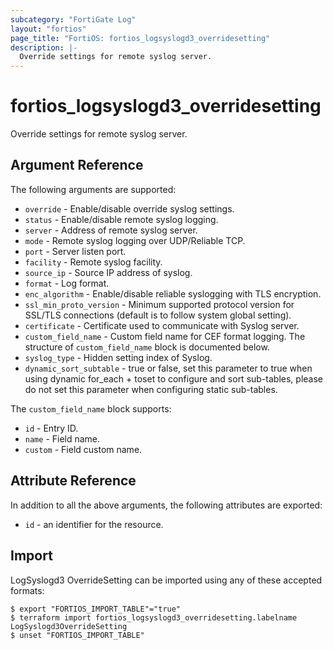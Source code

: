 ```yaml
---
subcategory: "FortiGate Log"
layout: "fortios"
page_title: "FortiOS: fortios_logsyslogd3_overridesetting"
description: |-
  Override settings for remote syslog server.
---
```


# fortios_logsyslogd3_overridesetting
Override settings for remote syslog server.

## Argument Reference


The following arguments are supported:

* `override` - Enable/disable override syslog settings.
* `status` - Enable/disable remote syslog logging.
* `server` - Address of remote syslog server.
* `mode` - Remote syslog logging over UDP/Reliable TCP.
* `port` - Server listen port.
* `facility` - Remote syslog facility.
* `source_ip` - Source IP address of syslog.
* `format` - Log format.
* `enc_algorithm` - Enable/disable reliable syslogging with TLS encryption.
* `ssl_min_proto_version` - Minimum supported protocol version for SSL/TLS connections (default is to follow system global setting).
* `certificate` - Certificate used to communicate with Syslog server.
* `custom_field_name` - Custom field name for CEF format logging. The structure of `custom_field_name` block is documented below.
* `syslog_type` - Hidden setting index of Syslog.
* `dynamic_sort_subtable` - true or false, set this parameter to true when using dynamic for_each + toset to configure and sort sub-tables, please do not set this parameter when configuring static sub-tables.

The `custom_field_name` block supports:

* `id` - Entry ID.
* `name` - Field name.
* `custom` - Field custom name.


## Attribute Reference

In addition to all the above arguments, the following attributes are exported:
* `id` - an identifier for the resource.

## Import

LogSyslogd3 OverrideSetting can be imported using any of these accepted formats:
```
$ export "FORTIOS_IMPORT_TABLE"="true"
$ terraform import fortios_logsyslogd3_overridesetting.labelname LogSyslogd3OverrideSetting
$ unset "FORTIOS_IMPORT_TABLE"
```
